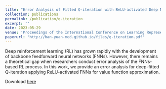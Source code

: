 ```yaml
---
title: "Error Analysis of Fitted Q-iteration with ReLU-activated Deep Neural Networks"
collection: publications
permalink: /publication/q-iteration
excerpt: ''
date: 2023-05-29
venue: 'Proceedings of the International Conference on Learning Representations (Tiny Paper Track)'
paperurl: 'http://han-yuan-med.github.io/files/q-iteration.pdf'
---
```

Deep reinforcement learning (RL) has grown rapidly with the development of backbone feedforward neural networks (FNNs). However, there remains a theoretical gap when researchers conduct error analysis of the FNNs-based RL process. In this work, we provide an error analysis for deep-fitted Q-iteration applying  ReLU-activated FNNs for value function approximation. 

Download [here](http://han-yuan-med.github.io/files/q-iteration.pdf)